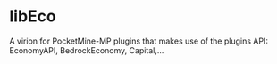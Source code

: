 # libEco
A virion for PocketMine-MP plugins that makes use of the plugins API: EconomyAPI, BedrockEconomy, Capital,...
